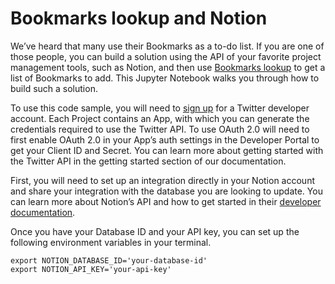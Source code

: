 # Bookmarks lookup and Notion
We’ve heard that many use their Bookmarks as a to-do list. If you are one of those people, you can build a solution using the API of your favorite project management tools, such as Notion, and then use [Bookmarks lookup](https://developer.twitter.com/en/docs/twitter-api/tweets/bookmarks/) to get a list of Bookmarks to add. This Jupyter Notebook walks you through how to build such a solution.

To use this code sample, you will need to [sign up](t.co/signup) for a Twitter developer account. Each Project contains an App, with which you can generate the credentials required to use the Twitter API. To use OAuth 2.0 will need to first enable OAuth 2.0 in your App’s auth settings in the Developer Portal to get your Client ID and Secret. You can learn more about getting started with the Twitter API in the getting started section of our documentation. 

First, you will need to set up an integration directly in your Notion account and share your integration with the database you are looking to update. You can learn more about Notion’s API and how to get started in their [developer documentation](https://developers.notion.com/).

Once you have your Database ID and your API key, you can set up the following environment variables in your terminal.

```
export NOTION_DATABASE_ID='your-database-id'
export NOTION_API_KEY='your-api-key'
```
